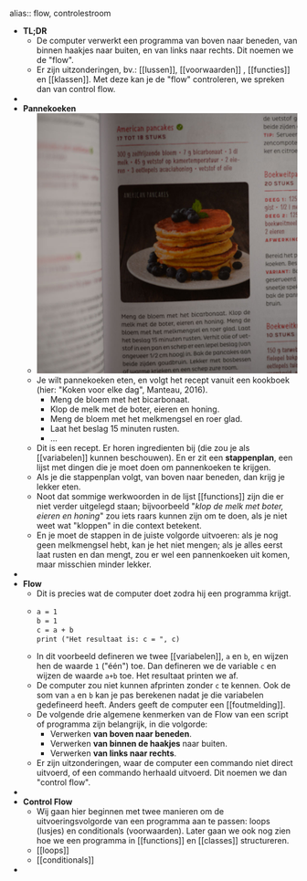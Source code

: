 alias:: flow, controlestroom

- **TL;DR**
	- De computer verwerkt een programma van boven naar beneden, van binnen haakjes naar buiten, en van links naar rechts. Dit noemen we de "flow".
	- Er zijn uitzonderingen, bv.: [[lussen]], [[voorwaarden]] , [[functies]] en [[klassen]]. Met deze kan je de "flow" controleren, we spreken dan van control flow.
-
- **Pannekoeken**
	- ![image.png](../assets/pannekoeken.jpg)
	- Je wilt pannekoeken eten, en volgt het recept vanuit een kookboek (hier: "Koken voor elke dag", Manteau, 2016).
		- Meng de bloem met het bicarbonaat.
		- Klop de melk met de boter, eieren en honing.
		- Meng de bloem met het melkmengsel en roer glad.
		- Laat het beslag 15 minuten rusten.
		- ...
	- Dit is een recept. Er horen ingredienten bij (die zou je als [[variabelen]] kunnen beschouwen). En er zit een **stappenplan**, een lijst met dingen die je moet doen om pannenkoeken te krijgen.
	- Als je die stappenplan volgt, van boven naar beneden, dan krijg je lekker eten.
	- Noot dat sommige werkwoorden in de lijst [[functions]] zijn die er niet verder uitgelegd staan; bijvoorbeeld "*klop de melk met boter, eieren en honing*" zou iets raars kunnen zijn om te doen, als je niet weet wat "kloppen" in die context betekent.
	- En je moet de stappen in de juiste volgorde uitvoeren: als je nog geen melkmengsel hebt, kan je het niet mengen; als je alles eerst laat rusten en dan mengt, zou er wel een pannenkoeken uit komen, maar misschien minder lekker.
-
- **Flow**
	- Dit is precies wat de computer doet zodra hij een programma krijgt.
	- ``` 
	  a = 1
	  b = 1
	  c = a + b
	  print ("Het resultaat is: c = ", c)
	  ```
	- In dit voorbeeld defineren we twee [[variabelen]], `a` en `b`, en wijzen hen de waarde `1` ("één") toe. Dan defineren we de variable `c` en wijzen de waarde `a+b` toe. Het resultaat printen we af.
	- De computer zou niet kunnen afprinten zonder `c` te kennen. Ook de som van `a` en `b` kan je pas berekenen nadat je die variabelen gedefineerd heeft. Anders geeft de computer een [[foutmelding]].
	- De volgende drie algemene kenmerken van de Flow van een script of programma zijn belangrijk, in die volgorde:
		- Verwerken **van boven naar beneden**.
		- Verwerken **van binnen de haakjes** naar buiten.
		- Verwerken **van links naar rechts**.
	- Er zijn uitzonderingen, waar de computer een commando niet direct uitvoerd, of een commando herhaald uitvoerd. Dit noemen we dan "control flow".
-
- **Control Flow**
	- Wij gaan hier beginnen met twee manieren om de uitvoeringsvolgorde van een programma aan te passen: loops (lusjes) en conditionals (voorwaarden). Later gaan we ook nog zien hoe we een programma in [[functions]] en [[classes]] structureren.
	- [[loops]]
	- [[conditionals]]
-